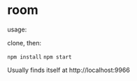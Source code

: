 # room

usage:

clone, then:

`npm install`
`npm start`

Usually finds itself at http://localhost:9966